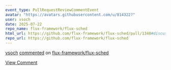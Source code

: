 ```yaml
---
event_type: PullRequestReviewCommentEvent
avatar: "https://avatars.githubusercontent.com/u/814322?"
user: vsoch
date: 2025-07-22
repo_name: flux-framework/flux-sched
html_url: https://github.com/flux-framework/flux-sched/pull/1340#discussion_r2220741303
repo_url: https://github.com/flux-framework/flux-sched
---
```


<a href='https://github.com/vsoch' target='_blank'>vsoch</a> <a href='https://github.com/flux-framework/flux-sched/pull/1340#discussion_r2220741303' target='_blank'>commented</a> on <a href='https://github.com/flux-framework/flux-sched' target='_blank'>flux-framework/flux-sched</a>

<a href='https://github.com/flux-framework/flux-sched/pull/1340#discussion_r2220741303' target='_blank'>View Comment</a>